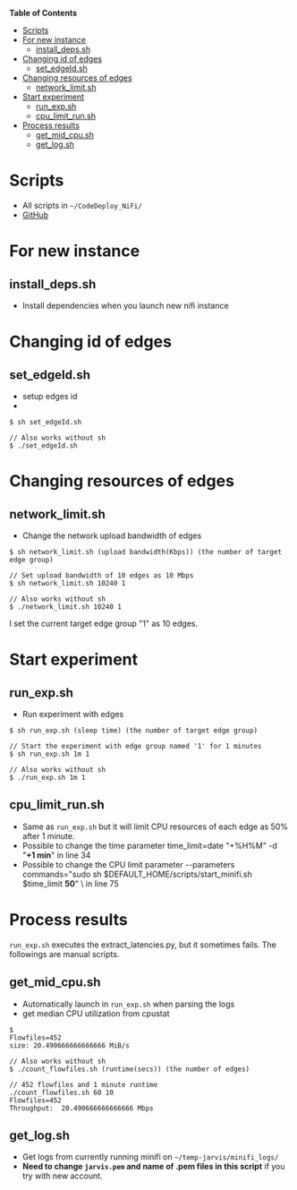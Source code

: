 **Table of Contents**
- [Scripts](#scripts)
- [For new instance](#for-new-instance)
  - [install_deps.sh](#install_depssh)
- [Changing id of edges](#changing-id-of-edges)
  - [set_edgeId.sh](#set_edgeidsh)
- [Changing resources of edges](#changing-resources-of-edges)
  - [network_limit.sh](#network_limitsh)
- [Start experiment](#start-experiment)
  - [run_exp.sh](#run_expsh)
  - [cpu_limit_run.sh](#cpu_limit_runsh)
- [Process results](#process-results)
  - [get_mid_cpu.sh](#get_mid_cpush)
  - [get_log.sh](#get_logsh)

# Scripts
* All scripts in `~/CodeDeploy_NiFi/`
* [GitHub](https://github.com/chopark/CodeDeploy_NiFi)

# For new instance
## install_deps.sh
* Install dependencies when you launch new nifi instance

# Changing id of edges
## set_edgeId.sh
* setup edges id
* 
```console
$ sh set_edgeId.sh

// Also works without sh
$ ./set_edgeId.sh
```

# Changing resources of edges
## network_limit.sh
* Change the network upload bandwidth of edges

```console
$ sh network_limit.sh (upload bandwidth(Kbps)) (the number of target edge group)

// Set upload bandwidth of 10 edges as 10 Mbps
$ sh network_limit.sh 10240 1

// Also works without sh
$ ./network_limit.sh 10240 1
```

I set the current target edge group "1" as 10 edges.

# Start experiment
## run_exp.sh 
* Run experiment with edges
```console
$ sh run_exp.sh (sleep time) (the number of target edge group)

// Start the experiment with edge group named '1' for 1 minutes
$ sh run_exp.sh 1m 1

// Also works without sh
$ ./run_exp.sh 1m 1
```

## cpu_limit_run.sh
* Same as `run_exp.sh` but it will limit CPU resources of each edge as 50% after 1 minute.
* Possible to change the time parameter time_limit=date "+%H%M" -d "**+1 min**" in line 34
* Possible to change the CPU limit parameter --parameters commands="sudo sh $DEFAULT_HOME/scripts/start_minifi.sh $time_limit **50**" \  in line 75

# Process results
`run_exp.sh` executes the extract_latencies.py, but it sometimes fails. The followings are manual scripts.

## get_mid_cpu.sh
* Automatically launch in `run_exp.sh` when parsing the logs
* get median CPU utilization from cpustat
```console
$ 
Flowfiles=452
size: 20.490666666666666 MiB/s

// Also works without sh
$ ./count_flowfiles.sh (runtime(secs)) (the number of edges)

// 452 flowfiles and 1 minute runtime 
./count_flowfiles.sh 60 10
Flowfiles=452
Throughput:  20.490666666666666 Mbps
```
## get_log.sh
* Get logs from currently running minifi on `~/temp-jarvis/minifi_logs/`
* **Need to change `jarvis.pem` and name of .pem files in this script** if you try with new account.